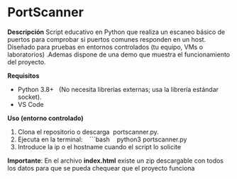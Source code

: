 # PortScanner

**Descripción** Script educativo en Python que realiza un escaneo básico de puertos para comprobar si puertos comunes responden en un host. Diseñado para pruebas en entornos controlados (tu equipo, VMs o laboratorios) .Ademas dispone de una demo que muestra el funcionamiento del proyecto.  

**Requisitos**   
- Python 3.8+   (No necesita librerías externas; usa la librería estándar socket).
- VS Code
  
**Uso (entorno controlado)**
1. Clona el repositorio o descarga  portscanner.py.
2. Ejecuta en la terminal:    ```bash    python3 portscanner.py
3. Introduce la ip o el hostname cuando el script lo solicite
   
**Importante**: En el archivo **index.html** existe un zip descargable con todos los datos para que se pueda chequear que el proyecto funciona
